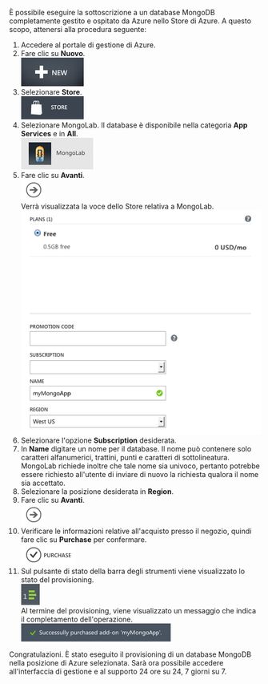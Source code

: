 È possibile eseguire la sottoscrizione a un database MongoDB completamente gestito e ospitato da Azure nello Store di Azure. A questo scopo, attenersi alla procedura seguente:

1. Accedere al portale di gestione di Azure.
1. Fare clic su **Nuovo**.  
![Nuovo][button-new]
1. Selezionare **Store**.  
![Store][button-store]
1. Selezionare MongoLab. Il database è disponibile nella categoria **App Services** e in **All**.  
![MongoLab][entry-mongolab]
1. Fare clic su **Avanti**.  
![Avanti][button-next]  
Verrà visualizzata la voce dello Store relativa a MongoLab.  
![NewMongoLab][screen-newmongolab]
1. Selezionare l'opzione **Subscription** desiderata.
1. In **Name** digitare un nome per il database. Il nome può contenere solo caratteri alfanumerici, trattini, punti e caratteri di sottolineatura. MongoLab richiede inoltre che tale nome sia univoco, pertanto potrebbe essere richiesto all'utente di inviare di nuovo la richiesta qualora il nome sia accettato.
1. Selezionare la posizione desiderata in **Region**.
1. Fare clic su **Avanti**.  
![Avanti][button-next]
1. Verificare le informazioni relative all'acquisto presso il negozio, quindi fare clic su **Purchase** per confermare.  
![Avanti][button-purchase]  
1. Sul pulsante di stato della barra degli strumenti viene visualizzato lo stato del provisioning.  
![ProgressButton][button-progress]  
Al termine del provisioning, viene visualizzato un messaggio che indica il completamento dell'operazione.  
![SuccessMessage][message-success]

Congratulazioni. È stato eseguito il provisioning di un database MongoDB nella posizione di Azure selezionata. Sarà ora possibile accedere all'interfaccia di gestione e al supporto 24 ore su 24, 7 giorni su 7.

[button-new]: ./media/howto-provision-mongolab/button-new.png
[button-store]: ./media/howto-provision-mongolab/button-store.png
[button-next]: ./media/howto-provision-mongolab/button-next.png
[button-purchase]: ./media/howto-provision-mongolab/button-purchase.png
[button-progress]: ./media/howto-provision-mongolab/button-progress.png
[entry-mongolab]: ./media/howto-provision-mongolab/entry-mongolab.png
[screen-newmongolab]: ./media/howto-provision-mongolab/screen-newmongolab.png
[message-success]: ./media/howto-provision-mongolab/message-provisionsuccess.png

<!--HONumber=54-->